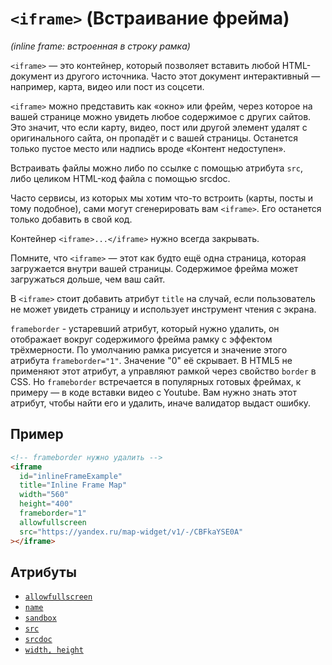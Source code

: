 # `<iframe>` (Встраивание фрейма)

_(inline frame: встроенная в строку рамка)_

`<iframe>` — это контейнер, который позволяет вставить любой HTML-документ из другого источника. Часто этот документ интерактивный — например, карта, видео или пост из соцсети.

`<iframe>` можно представить как «окно» или фрейм, через которое на вашей странице можно увидеть любое содержимое с других сайтов. Это значит, что если карту, видео, пост или другой элемент удалят с оригинального сайта, он пропадёт и с вашей страницы. Останется только пустое место или надпись вроде «Контент недоступен».

Встраивать файлы можно либо по ссылке с помощью атрибута `src`, либо целиком HTML-код файла с помощью srcdoc.

Часто сервисы, из которых мы хотим что-то встроить (карты, посты и тому подобное), сами могут сгенерировать вам `<iframe>`. Его останется только добавить в свой код.

Контейнер `<iframe>...</iframe>` нужно всегда закрывать.

Помните, что `<iframe>` — этот как будто ещё одна страница, которая загружается внутри вашей страницы. Содержимое фрейма может загружаться дольше, чем ваш сайт.

В `<iframe>` стоит добавить атрибут `title` на случай, если пользователь не может увидеть страницу и использует инструмент чтения с экрана.

`frameborder` - устаревший атрибут, который нужно удалить, он отображает вокруг содержимого фрейма рамку с эффектом трёхмерности. По умолчанию рамка рисуется и значение этого атрибута `frameborder="1"`. Значение "0" её скрывает. В HTML5 не применяют этот атрибут, а управляют рамкой через свойство `border` в CSS. Но `frameborder` встречается в популярных готовых фреймах, к примеру — в коде вставки видео с Youtube. Вам нужно знать этот атрибут, чтобы найти его и удалить, иначе валидатор выдаст ошибку.

## Пример

```html
<!-- frameborder нужно удалить -->
<iframe
  id="inlineFrameExample"
  title="Inline Frame Map"
  width="560"
  height="400"
  frameborder="1"
  allowfullscreen
  src="https://yandex.ru/map-widget/v1/-/CBFkaYSE0A"
></iframe>
```

## Атрибуты

- [`allowfullscreen`](<../ATTRIBUTES/allowfullscreen (ПОЛНОЭКРАННЫЙ РЕЖИМ ФРЕЙМА).md>)
- [`name`](<../ATTRIBUTES/name (ИМЯ).md>)
- [`sandbox`](<../ATTRIBUTES/sandbox (ОГРАНИЧЕНИЯ ФРЕЙМА).md>)
- [`src`](<../ATTRIBUTES/src (URL ИСТОЧНИКА).md>)
- [`srcdoc`](<../ATTRIBUTES/srcdoc (ВСТРАИВАНИЕ КОДА В ФРЕЙМ).md>)
- [`width, height`](<../ATTRIBUTES/width, height (ШИРИНА, ВЫСОТА).md>)
